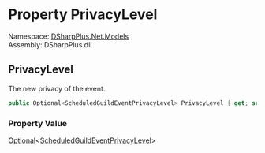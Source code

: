 # Property PrivacyLevel

Namespace: [DSharpPlus.Net.Models](DSharpPlus.Net.Models.md)  
Assembly: DSharpPlus.dll

## <a id="DSharpPlus_Net_Models_ScheduledGuildEventEditModel_PrivacyLevel"></a>PrivacyLevel

The new privacy of the event.

```csharp
public Optional<ScheduledGuildEventPrivacyLevel> PrivacyLevel { get; set; }
```

### Property Value

[Optional](DSharpPlus.Entities.Optional\-1.md)<[ScheduledGuildEventPrivacyLevel](DSharpPlus.Entities.ScheduledGuildEventPrivacyLevel.md)\>

